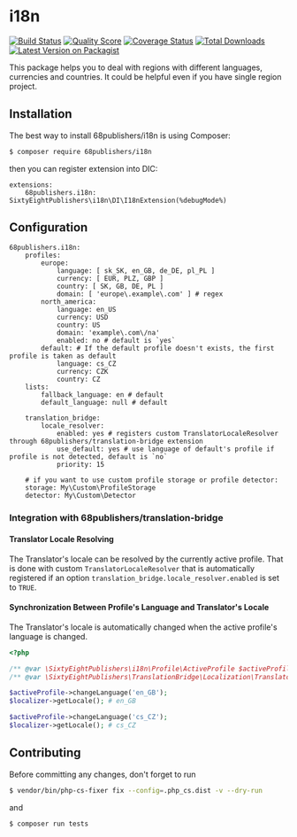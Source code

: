 # i18n

[![Build Status][ico-travis]][link-travis]
[![Quality Score][ico-code-quality]][link-code-quality]
[![Coverage Status][ico-scrutinizer]][link-scrutinizer]
[![Total Downloads][ico-downloads]][link-downloads]
[![Latest Version on Packagist][ico-version]][link-packagist]

This package helps you to deal with regions with different languages, currencies and countries. It could be helpful even if you have single region project.

## Installation

The best way to install 68publishers/i18n is using Composer:

```bash
$ composer require 68publishers/i18n
```

then you can register extension into DIC:

```neon
extensions:
    68publishers.i18n: SixtyEightPublishers\i18n\DI\I18nExtension(%debugMode%)
```

## Configuration

```neon
68publishers.i18n:
    profiles:
        europe:
            language: [ sk_SK, en_GB, de_DE, pl_PL ]
            currency: [ EUR, PLZ, GBP ]
            country: [ SK, GB, DE, PL ]
            domain: [ 'europe\.example\.com' ] # regex
        north_america:
            language: en_US
            currency: USD
            country: US
            domain: 'example\.com\/na'
            enabled: no # default is `yes`
        default: # If the default profile doesn't exists, the first profile is taken as default
            language: cs_CZ
            currency: CZK
            country: CZ
    lists:
        fallback_language: en # default
        default_language: null # default

    translation_bridge:
        locale_resolver:
            enabled: yes # registers custom TranslatorLocaleResolver through 68publishers/translation-bridge extension
            use_default: yes # use language of default's profile if profile is not detected, default is `no`
            priority: 15

    # if you want to use custom profile storage or profile detector:
    storage: My\Custom\ProfileStorage
    detector: My\Custom\Detector
```

### Integration with 68publishers/translation-bridge

#### Translator Locale Resolving

The Translator's locale can be resolved by the currently active profile.
That is done with custom `TranslatorLocaleResolver` that is automatically registered if an option `translation_bridge.locale_resolver.enabled` is set to `TRUE`.

#### Synchronization Between Profile's Language and Translator's Locale

The Translator's locale is automatically changed when the active profile's language is changed.

```php
<?php

/** @var \SixtyEightPublishers\i18n\Profile\ActiveProfile $activeProfile */
/** @var \SixtyEightPublishers\TranslationBridge\Localization\TranslatorLocalizerInterface $localizer */

$activeProfile->changeLanguage('en_GB');
$localizer->getLocale(); # en_GB

$activeProfile->changeLanguage('cs_CZ');
$localizer->getLocale(); # cs_CZ
```

## Contributing

Before committing any changes, don't forget to run

```bash
$ vendor/bin/php-cs-fixer fix --config=.php_cs.dist -v --dry-run
```

and

```bash
$ composer run tests
```

[ico-version]: https://img.shields.io/packagist/v/68publishers/i18n.svg?style=flat-square
[ico-travis]: https://img.shields.io/travis/68publishers/i18n/master.svg?style=flat-square
[ico-scrutinizer]: https://img.shields.io/scrutinizer/coverage/g/68publishers/i18n.svg?style=flat-square
[ico-code-quality]: https://img.shields.io/scrutinizer/g/68publishers/i18n.svg?style=flat-square
[ico-downloads]: https://img.shields.io/packagist/dt/68publishers/i18n.svg?style=flat-square

[link-packagist]: https://packagist.org/packages/68publishers/i18n
[link-travis]: https://travis-ci.com/68publishers/i18n
[link-scrutinizer]: https://scrutinizer-ci.com/g/68publishers/i18n/code-structure
[link-code-quality]: https://scrutinizer-ci.com/g/68publishers/i18n
[link-downloads]: https://packagist.org/packages/68publishers/i18n

